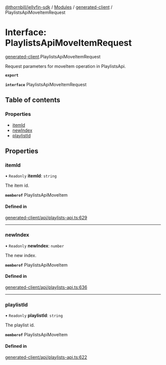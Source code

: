 [@thornbill/jellyfin-sdk](../README.md) / [Modules](../modules.md) / [generated-client](../modules/generated_client.md) / PlaylistsApiMoveItemRequest

# Interface: PlaylistsApiMoveItemRequest

[generated-client](../modules/generated_client.md).PlaylistsApiMoveItemRequest

Request parameters for moveItem operation in PlaylistsApi.

**`export`**

**`interface`** PlaylistsApiMoveItemRequest

## Table of contents

### Properties

- [itemId](generated_client.PlaylistsApiMoveItemRequest.md#itemid)
- [newIndex](generated_client.PlaylistsApiMoveItemRequest.md#newindex)
- [playlistId](generated_client.PlaylistsApiMoveItemRequest.md#playlistid)

## Properties

### itemId

• `Readonly` **itemId**: `string`

The item id.

**`memberof`** PlaylistsApiMoveItem

#### Defined in

[generated-client/api/playlists-api.ts:629](https://github.com/thornbill/jellyfin-sdk-typescript/blob/03092f3/src/generated-client/api/playlists-api.ts#L629)

___

### newIndex

• `Readonly` **newIndex**: `number`

The new index.

**`memberof`** PlaylistsApiMoveItem

#### Defined in

[generated-client/api/playlists-api.ts:636](https://github.com/thornbill/jellyfin-sdk-typescript/blob/03092f3/src/generated-client/api/playlists-api.ts#L636)

___

### playlistId

• `Readonly` **playlistId**: `string`

The playlist id.

**`memberof`** PlaylistsApiMoveItem

#### Defined in

[generated-client/api/playlists-api.ts:622](https://github.com/thornbill/jellyfin-sdk-typescript/blob/03092f3/src/generated-client/api/playlists-api.ts#L622)
